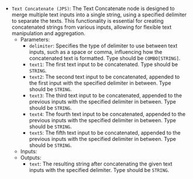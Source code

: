 - `Text Concatenate (JPS)`: The Text Concatenate node is designed to merge multiple text inputs into a single string, using a specified delimiter to separate the texts. This functionality is essential for creating concatenated strings from various inputs, allowing for flexible text manipulation and aggregation.
    - Parameters:
        - `delimiter`: Specifies the type of delimiter to use between text inputs, such as a space or comma, influencing how the concatenated text is formatted. Type should be `COMBO[STRING]`.
        - `text1`: The first text input to be concatenated. Type should be `STRING`.
        - `text2`: The second text input to be concatenated, appended to the first input with the specified delimiter in between. Type should be `STRING`.
        - `text3`: The third text input to be concatenated, appended to the previous inputs with the specified delimiter in between. Type should be `STRING`.
        - `text4`: The fourth text input to be concatenated, appended to the previous inputs with the specified delimiter in between. Type should be `STRING`.
        - `text5`: The fifth text input to be concatenated, appended to the previous inputs with the specified delimiter in between. Type should be `STRING`.
    - Inputs:
    - Outputs:
        - `text`: The resulting string after concatenating the given text inputs with the specified delimiter. Type should be `STRING`.
